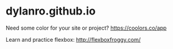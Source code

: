 # dylanro.github.io

Need some color for your site or project? https://coolors.co/app

Learn and practice flexbox: http://flexboxfroggy.com/

